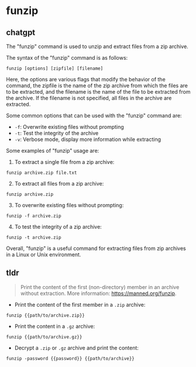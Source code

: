 # funzip 
## chatgpt 
The "funzip" command is used to unzip and extract files from a zip archive. 

The syntax of the "funzip" command is as follows: 

```
funzip [options] [zipfile] [filename]
```

Here, the options are various flags that modify the behavior of the command, the zipfile is the name of the zip archive from which the files are to be extracted, and the filename is the name of the file to be extracted from the archive. If the filename is not specified, all files in the archive are extracted.

Some common options that can be used with the "funzip" command are: 

- `-f`: Overwrite existing files without prompting
- `-t`: Test the integrity of the archive
- `-v`: Verbose mode, display more information while extracting

Some examples of "funzip" usage are: 

1. To extract a single file from a zip archive:

```
funzip archive.zip file.txt
```

2. To extract all files from a zip archive:

```
funzip archive.zip
```

3. To overwrite existing files without prompting:

```
funzip -f archive.zip
```

4. To test the integrity of a zip archive:

```
funzip -t archive.zip
``` 

Overall, "funzip" is a useful command for extracting files from zip archives in a Linux or Unix environment. 

## tldr 
 
> Print the content of the first (non-directory) member in an archive without extraction.
> More information: <https://manned.org/funzip>.

- Print the content of the first member in a `.zip` archive:

`funzip {{path/to/archive.zip}}`

- Print the content in a `.gz` archive:

`funzip {{path/to/archive.gz}}`

- Decrypt a `.zip` or `.gz` archive and print the content:

`funzip -password {{password}} {{path/to/archive}}`
